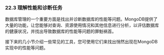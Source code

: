 ### 22.3 理解性能和诊断任务

数据库管理的一个重要方面是找出并诊断数据库的性能等问题。MongoDB提供了大量的功能，让您能够对查询、资源使用情况和其他信息进行分析，以评估数据库的健康状况，并找出导致数据库的性能等问题的罪魁祸首。

接下来的几小节介绍一些常见的工具，您可使用它们来找出悄然出现在MongoDB实现中的性能等问题。

